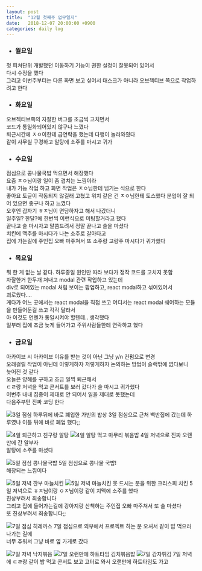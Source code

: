 ```yaml
---
layout: post
title:  "12월 첫째주 업무일지"
date:   2018-12-07 20:00:00 +0900
categories: daily log
---
```


* ### 월요일  
첫 피쳐단위 개발했던 이동하기 기능이 권한 설정이 잘못되어 있어서  
다시 수정을 했다  
그리고 이번주부터는 다른 화면 보고 싶어서 태스크가 아니라 오브젝티브 쪽으로 작업하려고 한다  

* ### 화요일  
오브젝티브쪽의 자잘한 버그를 조금씩 고치면서  
코드가 통일화되어있지 않구나 느꼈다  
퇴근시간에 ㅈㅇ이한테 급연락을 했는데 다행이 놀러와줬다  
같이 사무실 구경하고 알탕에 소주를 마시고 귀가  

* ### 수요일  
점심으로 콩나물국밥 먹으면서 해장했다  
요즘 ㅈㅇ님이랑 일이 좀 겹치는 느낌이라  
내가 기능 작업 하고 화면 작업은 ㅈㅇ님한테 넘기는 식으로 한다  
좋아요 토글이 작동되지 않길래 고쳤고 위치 같은 건 ㅈㅇ님한테 토스했다
분업이 잘 되어 있으면 좋구나 하고 느꼈다  
오후엔 갑자기 ㅎㅈ님이 면담하자고 해서 나갔더니  
일주일? 한달?에 한번씩 이런식으로 미팅할거라고 했다  
끝나고 술 마시자고 말씀드려서 정말 끝나고 술을 마셨다  
치킨에 맥주를 마시다가 나는 소주로 갈아타고  
집에 가는길에 주인집 오빠 마주쳐서 또 소주랑 고량주 마시다가 귀가했다  

* ### 목요일  
뭐 한 게 없는 날 같다. 하루종일 원인만 따라 보다가 정작 코드를 고치지 못함   
자잘한거 한두개 쳐내고 modal 관련 작업하고 있는데  
div로 되어있는 modal 처럼 보이는 팝업하고, react modal하고 섞여있어서  
괴로웠다....   
게다가 어느 곳에서는 react modal을 직접 쓰고 어디서는 react modal 쉐어하는 모듈을 만들어둔걸 쓰고 각각 달라서  
아 이것도 언젠가 통일시켜야 할텐데.. 생각했다  
일부러 집에 조금 늦게 들어가고 주위사람들한테 연락하고 했다  

* ### 금요일  
아카이브 시 아카이브 이유를 받는 것이 아닌 그냥 y/n 컨펌으로 변경  
오래걸릴 작업이 아닌데 이렇게하자 저렇게하자 논의하는 방법이 슬랙밖에 없다보니  
늦어진 것 같다  
오늘은 양해를 구하고 조금 일찍 퇴근해서  
ㄷㄹ랑 저녁을 먹고 콘서트를 보러 갔다가 술 마시고 귀가했다  
이번주 내내 집중이 제대로 안 되어서 일을 제대로 못했는데  
다음주부턴 진짜 코딩 한다  


![3일 점심 하루뒤에 바로 폐업한 가빈의 밥상](/assets/1203.jpg)
3일 점심으로 근처 백반집에 갔는데 하루였나 이틀 뒤에 바로 폐업 했다;;  

![4일 퇴근하고 친구랑 알탕](/assets/1204-1.jpg)
![4일 알탕 먹고 마무리 볶음밥](/assets/1204-2.jpg)
4일 저녁으로 진짜 오랜만에 간 알부자  
알탕에 소주를 마셨다  

![5일 점심 콩나물국밥](/assets/1205-1.jpg)
5일 점심으로 콩나물 국밥!  
해장되는 느낌이다  

![5일 저녁 깐부 마늘치킨](/assets/1205-2.jpg)
![5일 저녁 마늘치킨 못 드시는 분을 위한 크리스피 치킨](/assets/1205-3.jpg)
5일 저녁으로 ㅎㅈ님이랑 ㅇㅈ님이랑 같이 치맥에 소주를 했다  
진상부려서 죄송합니다  
그리고 집에 들어가는길에 강아지랑 산책하는 주인집 오빠 마주쳐서 또 술 마셨다  
또 진상부려서 죄송합니다;;  

![7일 점심 히레까스](/assets/1207-1.jpg)
7일 점심으로 외부에서 프로젝트 하는 분 오셔서 같이 밥 먹으러 나가는 길에  
너무 추워서 그냥 바로 옆 가게로 갔다  

![7일 저녁 낙지볶음](/assets/1207-2.jpg)
![7일 오랜만에 하트타임 김치볶음밥](/assets/1207-3.jpg)
![7일 감자튀김](/assets/1207-4.jpg)
7일 저녁에 ㄷㄹ랑 같이 밥 먹고 콘서트 보고 고터로 와서 오랜만에 하트타임도 가고  
